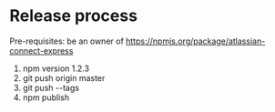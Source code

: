 # Release process

Pre-requisites: be an owner of https://npmjs.org/package/atlassian-connect-express

1. npm version 1.2.3
2. git push origin master
3. git push --tags
4. npm publish

